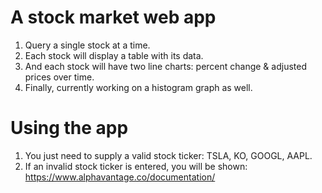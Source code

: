 # A stock market web app
1. Query a single stock at a time.
2. Each stock will display a table with its data.
3. And each stock will have two line charts: percent change & adjusted prices over time.
4. Finally, currently working on a histogram graph as well.

# Using the app
1. You just need to supply a valid stock ticker: TSLA, KO, GOOGL, AAPL.
2. If an invalid stock ticker is entered, you will be shown: https://www.alphavantage.co/documentation/
